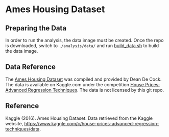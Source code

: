 # Ames Housing Dataset

## Preparing the Data

In order to run the analysis, the data image must be created. Once the repo is downloaded, switch to `./analysis/data/` and run [build_data.sh](https://github.com/sjmiller8182/RegressionHousingPrices/blob/master/analysis/data/build_data.sh) to build the data image.

## Data Reference

The [Ames Housing Dataset](http://jse.amstat.org/v19n3/decock.pdf) was compiled and provided by Dean De Cock. The data is available on Kaggle.com under the competition [House Prices: Advanced Regression Techniques](https://www.kaggle.com/c/house-prices-advanced-regression-techniques/overview). The data is not licensed by this git repo.

## Reference

Kaggle (2016). Ames Housing Dataset. Data retrieved from the Kaggle website, https://www.kaggle.com/c/house-prices-advanced-regression-techniques/data.
